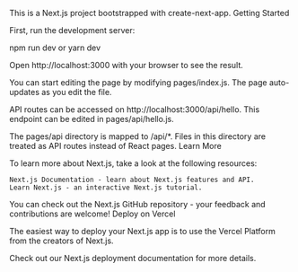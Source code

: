 This is a Next.js project bootstrapped with create-next-app.
Getting Started

First, run the development server:

npm run dev
or
yarn dev

Open http://localhost:3000 with your browser to see the result.

You can start editing the page by modifying pages/index.js. The page auto-updates as you edit the file.

API routes can be accessed on http://localhost:3000/api/hello. This endpoint can be edited in pages/api/hello.js.

The pages/api directory is mapped to /api/*. Files in this directory are treated as API routes instead of React pages.
Learn More

To learn more about Next.js, take a look at the following resources:

    Next.js Documentation - learn about Next.js features and API.
    Learn Next.js - an interactive Next.js tutorial.

You can check out the Next.js GitHub repository - your feedback and contributions are welcome!
Deploy on Vercel

The easiest way to deploy your Next.js app is to use the Vercel Platform from the creators of Next.js.

Check out our Next.js deployment documentation for more details.
